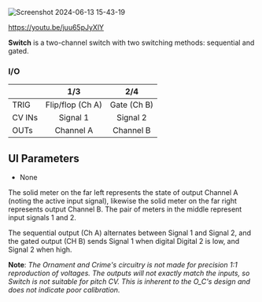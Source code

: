 ![Screenshot 2024-06-13 15-43-19](https://github.com/djphazer/O_C-Phazerville/assets/109086194/d2f17800-b343-4bbb-b6ab-44d38d48dce1)

https://youtu.be/juu65pJyXlY

**Switch** is a two-channel switch with two switching methods: sequential and gated. 

### I/O

|        | 1/3 | 2/4 |
| ------ | :-: | :-: |
| TRIG   |  Flip/flop (Ch A)   |   Gate (Ch B)  |
| CV INs |  Signal 1   |   Signal 2  |
| OUTs   |  Channel A   |   Channel B  |


## UI Parameters
* None

The solid meter on the far left represents the state of output Channel A (noting the active input signal), likewise the solid meter on the far right represents output Channel B. The pair of meters in the middle represent input signals 1 and 2.

The sequential output (Ch A) alternates between Signal 1 and Signal 2, and the gated output (CH B) sends Signal 1 when digital Digital 2 is low, and Signal 2 when high.

**Note**: _The Ornament and Crime's circuitry is not made for precision 1:1 reproduction of voltages. The outputs will not exactly match the inputs, so Switch is not suitable for pitch CV. This is inherent to the O_C's design and does not indicate poor calibration._
